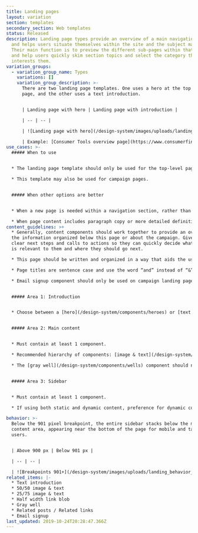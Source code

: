 ```yaml
---
title: Landing pages
layout: variation
section: templates
secondary_section: Web templates
status: Released
description: Landing page types provide an overview of a main navigation section
  and helps users situate themselves within the site and the subject matter.
  Their main function is to preview the different sub-pages within that section
  and help users quickly skim section topics and select the category that
  interests them.
variation_groups:
  - variation_group_name: Types
    variations: []
    variation_group_description: >-
      There are two landing page templates. One uses a hero at the top of the
      page, and the other uses a text introduction.


      | Landing page with hero | Landing page with introduction | 

      | -- | -- | 

      | ![Landing page with hero](/design-system/images/uploads/landing_top_examplea_2x.jpg) | ![Landing page with text introduction](/design-system/images/uploads/landing_top_exampleb_2x.jpg) | 

      | Example: [Consumer Tools overview page](https://www.consumerfinance.gov/consumer-tools/) | Example: [About Us overview page](https://www.consumerfinance.gov/about-us/)
use_cases: >-
  ##### When to use


  * The landing page template should only be used for the top-level page under each main navigation section on the site to help users navigate to the various sub-sections within the navigation vertical. Examples: [Data & research overview](https://www.consumerfinance.gov/data-research/), [Policy & compliance overview](https://www.consumerfinance.gov/policy-compliance/).

  * This template may also be used for campaign pages.


  ##### When other options are better


  * When a new page is needed within a navigation section, rather than at the top-level.

  * When page content includes paragraph copy or more detailed definitions or explanations.
content_guidelines: >+
  * Generally, content components should work together to provide an overview of
  the information organized below this page or about the campaign. Give users
  clear next steps and calls to actions so they can quickly decide what content
  is relevant to them and where they should go next.

  * This page should be written and organized in a way that aids the user in skimming and quickly navigating to lower-level pages.

  * Page titles are sentence case and use the word “and” instead of “&”. (Note that navigation labels follow a different style.)

  * Email signup component should only be used on campaign landing pages. This component is not used on Landing pages.


  ##### Area 1: Introduction


  * Choose between a [hero](/design-system/components/heroes) or [text introduction](/design-system/components/introductions) for this area.


  ##### Area 2: Main content


  * Must contain at least 1 component.

  * Recommended hierarchy of components: [image & text](/design-system/components/info-unit-groups-image-and-text) components, [gray well](/design-system/components/wells), and [half width link blobs](/design-system/components/info-unit-groups-link-blobs).

  * The [gray well](/design-system/components/wells) component should not be used at the top of this area if the introduction area contains a hero.


  ##### Area 3: Sidebar


  * Must contain at least 1 component.

  * If using both static and dynamic content, preference for dynamic content to appear above static content.

behavior: >-
  Below the 901 pixel breakpoint, the entire sidebar stacks below the main
  content area, appearing near the bottom of the page for mobile and tablet
  users. 


  | Above 900 px | Below 901 px | 

  | -- | -- | 

  | ![Breakpoints 901+](/design-system/images/uploads/landing_behavior_desktop_2x.jpg) | ![Breakpoints 900 and less](/design-system/images/uploads/landing_behavior_mobile_2x.jpg) |
related_items: |-
  * Text introduction
  * 50/50 image & text
  * 25/75 image & text
  * Half width link blob
  * Gray well
  * Related posts / Related links
  * Email signup
last_updated: 2019-10-24T20:28:47.366Z
---
```

